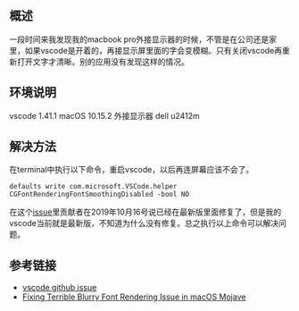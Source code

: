 [//title]:(解决macbook外接显示屏vscode文字变模糊的问题)
[//englishTitle]:(vscode-font-rendering-blurry)
[//category]:(vscode,problem,problem-solved)
[//tags]:(vscode)
[//createTime]:(20200120)
[//updateTime]:(20200120)
## 概述
一段时间来我发现我的macbook pro外接显示器的时候，不管是在公司还是家里，如果vscode是开着的，再接显示屏里面的字会变模糊。只有关闭vscode再重新打开文字才清晰。别的应用没有发现这样的情况。

## 环境说明
vscode 1.41.1
macOS 10.15.2
外接显示器 dell u2412m

## 解决方法
在terminal中执行以下命令，重启vscode，以后再连屏幕应该不会了。
```
defaults write com.microsoft.VSCode.helper CGFontRenderingFontSmoothingDisabled -bool NO
```

在这个[issue](https://github.com/microsoft/vscode/issues/51132#issuecomment-542357538)里贡献者在2019年10月16号说已经在最新版里面修复了，但是我的vscode当前就是最新版，不知道为什么没有修复。总之执行以上命令可以解决问题。

## 参考链接
* [vscode github issue](https://github.com/microsoft/vscode/issues/51132#issuecomment-424299892)
* [Fixing Terrible Blurry Font Rendering Issue in macOS Mojave](https://dev.to/mrahmadawais/onedevminute-fixing-terrible-blurry-font-rendering-issue-in-macos-mojave--lck)
